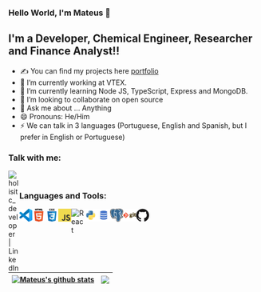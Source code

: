 ### Hello World, I'm Mateus  👋

## I'm a Developer, Chemical Engineer, Researcher and Finance Analyst!!
- ✍ You can find my projects here [portfolio]
- 🔭 I’m currently working at VTEX.
- 🌱 I’m currently learning Node JS, TypeScript, Express and MongoDB.
- 👯 I’m looking to collaborate on open source
- 💬 Ask me about ... Anything
- 😄 Pronouns: He/Him
- ⚡  We can talk in 3 languages (Portuguese, English and Spanish, but I prefer in English or Portuguese)


### Talk with me:
[<img align="left" alt="holisitc_developer | LinkedIn" width="22px" src="https://cdn.jsdelivr.net/npm/simple-icons@v3/icons/linkedin.svg" />][linkedin]

<br />

### Languages and Tools:

<img align="left" alt="Visual Studio Code" width="26px" src="https://raw.githubusercontent.com/github/explore/80688e429a7d4ef2fca1e82350fe8e3517d3494d/topics/visual-studio-code/visual-studio-code.png"/>
<img align="left" alt="HTML5" width="26px" src="https://raw.githubusercontent.com/github/explore/80688e429a7d4ef2fca1e82350fe8e3517d3494d/topics/html/html.png" />
<img align="left" alt="CSS3" width="26px" src="https://raw.githubusercontent.com/github/explore/80688e429a7d4ef2fca1e82350fe8e3517d3494d/topics/css/css.png" />
<img align="left" alt="JavaScript" width="26px" 
src="https://raw.githubusercontent.com/github/explore/80688e429a7d4ef2fca1e82350fe8e3517d3494d/topics/javascript/javascript.png" />
<img align="left" alt="React" width="26px" 
src="https://logospng.org/download/react/logo-react-1024.png" />
<img align="left" alt="Python" width="26px" src="https://raw.githubusercontent.com/github/explore/80688e429a7d4ef2fca1e82350fe8e3517d3494d/topics/python/python.png" />
<img align="left" alt="SQL" width="26px" src="https://raw.githubusercontent.com/github/explore/80688e429a7d4ef2fca1e82350fe8e3517d3494d/topics/sql/sql.png" />
<img align="left" alt="postgreSQL" width="26px" src="https://raw.githubusercontent.com/github/explore/80688e429a7d4ef2fca1e82350fe8e3517d3494d/topics/postgresql/postgresql.png" />
<img align="left" alt="Git" width="26px" src="https://raw.githubusercontent.com/github/explore/80688e429a7d4ef2fca1e82350fe8e3517d3494d/topics/git/git.png" />
<img align="left" alt="GitHub" width="26px" src="https://raw.githubusercontent.com/github/explore/78df643247d429f6cc873026c0622819ad797942/topics/github/github.png" />

<br />
<br />

| <a href="https://github.com/mkvasconcelos/github-readme-stats"><img align="center" src="https://github-readme-stats.vercel.app/api?username=mkvasconcelos&show_icons=true&theme=buefy&hide_border=true&include_all_commits=true&count_private=true" alt="Mateus's github stats" /></a> | <a href="https://github.com/mkvasconcelos/github-readme-stats"><img align="center" src="https://github-readme-stats.vercel.app/api/top-langs/?username=mkvasconcelos&layout=compact&theme=buefy&hide_border=true" /></a> |
| ------------- | ------------- |

[linkedin]: https://www.linkedin.com/in/mateuskavamotovasconcelos
[portfolio]: https://github.com/mkvasconcelos
